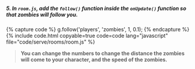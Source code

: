 ##### 5. In `room.js`, add the `follow()` function inside the `onUpdate()` function so that zombies will follow you.

{% capture code %}
	g.follow('players', 'zombies', 1, 0.1);
{% endcapture %}
{% include code.html copyable=true code=code lang="javascript" file="code/serve/rooms/room.js" %}

> **You can change the numbers to change the distance the zombies will come to your character, and the speed of the zombies.**
